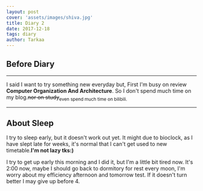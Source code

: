 ```yaml
---
layout: post
cover: 'assets/images/shiva.jpg'
title: Diary 2
date: 2017-12-18
tags: diary
author: Tarkaa
---
```


<h2>Before Diary</h2>

<hr />

<p>I said I want to try something new everyday but, First I'm busy on review <strong>Computer Organization And Architecture</strong>. So I don't spend much time on my blog.<del>nor on study</del><sub>even spend much time on bilibili.</sub></p>

<hr />

<h2> About Sleep</h2>

<p>I try to sleep early, but it doesn't work out yet. It might due to bioclock, as I have slept late for weeks, it's normal that I can't get used to new timetable.<strong>I'm not lazy tks:)</strong></p>

I try to get up early this morning and I did it, but I'm a little bit tired now. It's 2:00 now, maybe I should go back to dormitory for rest every moon, I'm worry about my efficiency afternoon and tomorrow test. If it doesn't turn better I may give up before 4.

